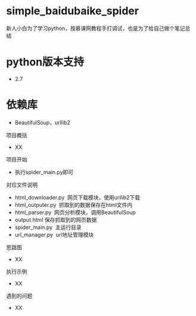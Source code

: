 # simple_baidubaike_spider
新人小白为了学习python，按慕课网教程手打调试，也是为了给自己做个笔记总结

# python版本支持
* 2.7

# 依赖库
* BeautifulSoup，urllib2

项目概括
* XX

项目开始
* 执行spider_main.py即可

对应文件说明
* html_downloader.py  网页下载模块，使用urllib2下载
* html_outputer.py  抓取到的数据保存在html文件内
* html_parser.py  网页分析模块，调用BeautifulSoup
* output.html 保存抓取到的网页数据
* spider_main.py  主运行目录
* url_manager.py  url地址管理模块

思路图
* XX

执行示例
* XX

遇到的问题
* XX
